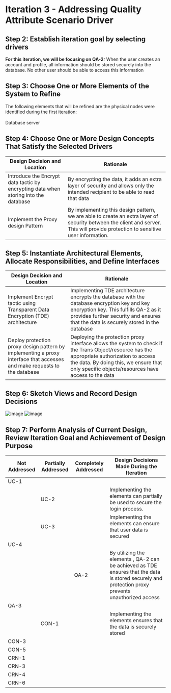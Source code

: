 # Iteration 3 - Addressing Quality Attribute Scenario Driver 
## Step 2: Establish iteration goal by selecting drivers
**For this iteration, we will be focusing on QA-2:** When the user creates an account and profile, all information should be stored securely into the database. No other user should be able to access this information
## Step 3: Choose One or More Elements of the System to Refine
The following elements that will be refined are the physical nodes were identified during the first iteration:<br><BR>
Database server  

## Step 4: Choose One or More Design Concepts That Satisfy the Selected Drivers
Design Decision and Location | Rationale
------------- | -------------
Introduce the Encrypt data tactic by encrypting data when storing into the database | By encrypting the data, it adds an extra layer of security and allows only the intended recipient to be able to read that data
Implement the Proxy design Pattern | By implementing this design pattern, we are able to create an extra layer of security between the client and server. This will provide protection to sensitive user information.

  
## Step 5: Instantiate Architectural Elements, Allocate Responsibilities, and Define Interfaces
Design Decision and Location | Rationale
------------- | -------------
Implement Encrypt tactic using Transparent Data Encryption (TDE) architecture  | Implementing TDE architecture encrypts the database with the database encryption key and key encryption key. This fulfills QA-2 as it provides further security and ensures that the data is securely stored in the database      
Deploy protection proxy design pattern by implementing a proxy interface that accesses and make requests to the database  | Deploying the protection proxy interface allows the system to check if the Trans Object/resource has the appropriate authorization to access the data. By doing this, we ensure that only specific objects/resources have access to the data  
  
## Step 6: Sketch Views and Record Design Decisions
![image](https://github.com/matheeshan-sivalingam/SOFE3650-WeebleSoftwareArchitecture/blob/main/images/Deployment%20Diagram1.png)
![image](https://github.com/matheeshan-sivalingam/SOFE3650-WeebleSoftwareArchitecture/blob/main/images/Sequence%20Diagram1.png) 
  
## Step 7: Perform Analysis of Current Design, Review Iteration Goal and Achievement of Design Purpose
Not Addressed | Partially Addressed | Completely Addressed | Design Decisions Made During the Iteration
------------- | ------------- | ------------- | -------------
UC-1||||Not addressed
||UC-2||Implementing the elements can partially be used to secure the login process.
||UC-3||Implementing the elements can ensure that user data is secured 
UC-4||||Not addressed
|||QA-2|By utilizing the elements , QA-2 can be achieved as TDE ensures that the data is stored securely and protection proxy prevents unauthorized access
QA-3||||Not addressed
||CON-1||Implementing the elements ensures that the data is securely stored
CON-3||||Not addressed
CON-5||||Not addressed
CRN-1||||Not addressed
CRN-3||||Not addressed
CRN-4||||Not addressed
CRN-6||||Not addressed

